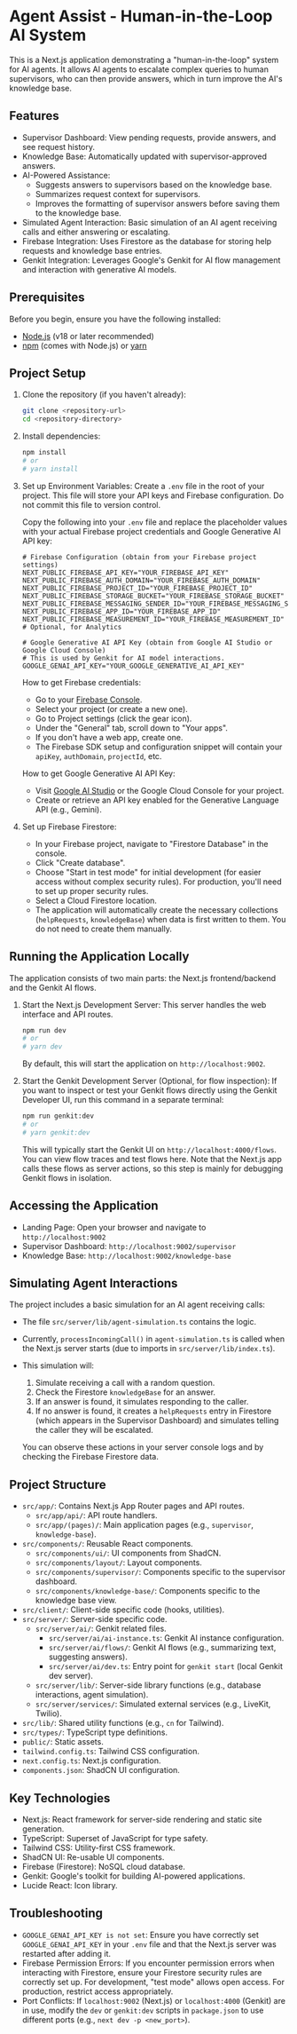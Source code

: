 # Agent Assist - Human-in-the-Loop AI System

This is a Next.js application demonstrating a "human-in-the-loop" system for AI agents. It allows AI agents to escalate complex queries to human supervisors, who can then provide answers, which in turn improve the AI's knowledge base.

## Features

*   Supervisor Dashboard: View pending requests, provide answers, and see request history.
*   Knowledge Base: Automatically updated with supervisor-approved answers.
*   AI-Powered Assistance:
    *   Suggests answers to supervisors based on the knowledge base.
    *   Summarizes request context for supervisors.
    *   Improves the formatting of supervisor answers before saving them to the knowledge base.
*   Simulated Agent Interaction: Basic simulation of an AI agent receiving calls and either answering or escalating.
*   Firebase Integration: Uses Firestore as the database for storing help requests and knowledge base entries.
*   Genkit Integration: Leverages Google's Genkit for AI flow management and interaction with generative AI models.

## Prerequisites

Before you begin, ensure you have the following installed:
*   [Node.js](https://nodejs.org/) (v18 or later recommended)
*   [npm](https://www.npmjs.com/) (comes with Node.js) or [yarn](https://yarnpkg.com/)

## Project Setup

1.  Clone the repository (if you haven't already):
    ```bash
    git clone <repository-url>
    cd <repository-directory>
    ```

2.  Install dependencies:
    ```bash
    npm install
    # or
    # yarn install
    ```

3.  Set up Environment Variables:
    Create a `.env` file in the root of your project. This file will store your API keys and Firebase configuration. Do not commit this file to version control.

    Copy the following into your `.env` file and replace the placeholder values with your actual Firebase project credentials and Google Generative AI API key:

    ```env
    # Firebase Configuration (obtain from your Firebase project settings)
    NEXT_PUBLIC_FIREBASE_API_KEY="YOUR_FIREBASE_API_KEY"
    NEXT_PUBLIC_FIREBASE_AUTH_DOMAIN="YOUR_FIREBASE_AUTH_DOMAIN"
    NEXT_PUBLIC_FIREBASE_PROJECT_ID="YOUR_FIREBASE_PROJECT_ID"
    NEXT_PUBLIC_FIREBASE_STORAGE_BUCKET="YOUR_FIREBASE_STORAGE_BUCKET"
    NEXT_PUBLIC_FIREBASE_MESSAGING_SENDER_ID="YOUR_FIREBASE_MESSAGING_SENDER_ID"
    NEXT_PUBLIC_FIREBASE_APP_ID="YOUR_FIREBASE_APP_ID"
    NEXT_PUBLIC_FIREBASE_MEASUREMENT_ID="YOUR_FIREBASE_MEASUREMENT_ID" # Optional, for Analytics

    # Google Generative AI API Key (obtain from Google AI Studio or Google Cloud Console)
    # This is used by Genkit for AI model interactions.
    GOOGLE_GENAI_API_KEY="YOUR_GOOGLE_GENERATIVE_AI_API_KEY"
    ```

    How to get Firebase credentials:
    *   Go to your [Firebase Console](https://console.firebase.google.com/).
    *   Select your project (or create a new one).
    *   Go to Project settings (click the gear icon).
    *   Under the "General" tab, scroll down to "Your apps".
    *   If you don't have a web app, create one.
    *   The Firebase SDK setup and configuration snippet will contain your `apiKey`, `authDomain`, `projectId`, etc.

    How to get Google Generative AI API Key:
    *   Visit [Google AI Studio](https://aistudio.google.com/app/apikey) or the Google Cloud Console for your project.
    *   Create or retrieve an API key enabled for the Generative Language API (e.g., Gemini).

4.  Set up Firebase Firestore:
    *   In your Firebase project, navigate to "Firestore Database" in the console.
    *   Click "Create database".
    *   Choose "Start in test mode" for initial development (for easier access without complex security rules). For production, you'll need to set up proper security rules.
    *   Select a Cloud Firestore location.
    *   The application will automatically create the necessary collections (`helpRequests`, `knowledgeBase`) when data is first written to them. You do not need to create them manually.

## Running the Application Locally

The application consists of two main parts: the Next.js frontend/backend and the Genkit AI flows.

1.  Start the Next.js Development Server:
    This server handles the web interface and API routes.
    ```bash
    npm run dev
    # or
    # yarn dev
    ```
    By default, this will start the application on `http://localhost:9002`.

2.  Start the Genkit Development Server (Optional, for flow inspection):
    If you want to inspect or test your Genkit flows directly using the Genkit Developer UI, run this command in a separate terminal:
    ```bash
    npm run genkit:dev
    # or
    # yarn genkit:dev
    ```
    This will typically start the Genkit UI on `http://localhost:4000/flows`. You can view flow traces and test flows here. Note that the Next.js app calls these flows as server actions, so this step is mainly for debugging Genkit flows in isolation.

## Accessing the Application

*   Landing Page: Open your browser and navigate to `http://localhost:9002`
*   Supervisor Dashboard: `http://localhost:9002/supervisor`
*   Knowledge Base: `http://localhost:9002/knowledge-base`

## Simulating Agent Interactions

The project includes a basic simulation for an AI agent receiving calls:
*   The file `src/server/lib/agent-simulation.ts` contains the logic.
*   Currently, `processIncomingCall()` in `agent-simulation.ts` is called when the Next.js server starts (due to imports in `src/server/lib/index.ts`).
*   This simulation will:
    1.  Simulate receiving a call with a random question.
    2.  Check the Firestore `knowledgeBase` for an answer.
    3.  If an answer is found, it simulates responding to the caller.
    4.  If no answer is found, it creates a `helpRequests` entry in Firestore (which appears in the Supervisor Dashboard) and simulates telling the caller they will be escalated.

    You can observe these actions in your server console logs and by checking the Firebase Firestore data.

## Project Structure

*   `src/app/`: Contains Next.js App Router pages and API routes.
    *   `src/app/api/`: API route handlers.
    *   `src/app/(pages)/`: Main application pages (e.g., `supervisor`, `knowledge-base`).
*   `src/components/`: Reusable React components.
    *   `src/components/ui/`: UI components from ShadCN.
    *   `src/components/layout/`: Layout components.
    *   `src/components/supervisor/`: Components specific to the supervisor dashboard.
    *   `src/components/knowledge-base/`: Components specific to the knowledge base view.
*   `src/client/`: Client-side specific code (hooks, utilities).
*   `src/server/`: Server-side specific code.
    *   `src/server/ai/`: Genkit related files.
        *   `src/server/ai/ai-instance.ts`: Genkit AI instance configuration.
        *   `src/server/ai/flows/`: Genkit AI flows (e.g., summarizing text, suggesting answers).
        *   `src/server/ai/dev.ts`: Entry point for `genkit start` (local Genkit dev server).
    *   `src/server/lib/`: Server-side library functions (e.g., database interactions, agent simulation).
    *   `src/server/services/`: Simulated external services (e.g., LiveKit, Twilio).
*   `src/lib/`: Shared utility functions (e.g., `cn` for Tailwind).
*   `src/types/`: TypeScript type definitions.
*   `public/`: Static assets.
*   `tailwind.config.ts`: Tailwind CSS configuration.
*   `next.config.ts`: Next.js configuration.
*   `components.json`: ShadCN UI configuration.

## Key Technologies

*   Next.js: React framework for server-side rendering and static site generation.
*   TypeScript: Superset of JavaScript for type safety.
*   Tailwind CSS: Utility-first CSS framework.
*   ShadCN UI: Re-usable UI components.
*   Firebase (Firestore): NoSQL cloud database.
*   Genkit: Google's toolkit for building AI-powered applications.
*   Lucide React: Icon library.

## Troubleshooting

*   `GOOGLE_GENAI_API_KEY is not set`: Ensure you have correctly set `GOOGLE_GENAI_API_KEY` in your `.env` file and that the Next.js server was restarted after adding it.
*   Firebase Permission Errors: If you encounter permission errors when interacting with Firestore, ensure your Firestore security rules are correctly set up. For development, "test mode" allows open access. For production, restrict access appropriately.
*   Port Conflicts: If `localhost:9002` (Next.js) or `localhost:4000` (Genkit) are in use, modify the `dev` or `genkit:dev` scripts in `package.json` to use different ports (e.g., `next dev -p <new_port>`).
